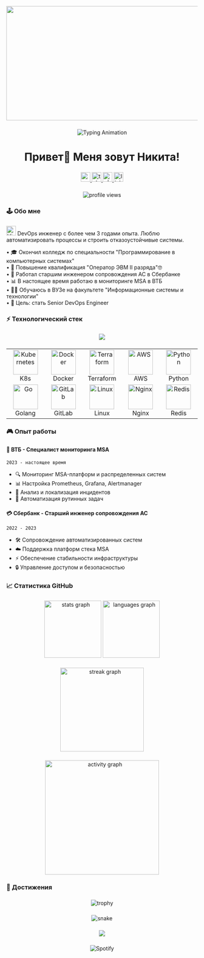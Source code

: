 <br clear="both">

<div align="center">
   <img height="300" width="600" src="https://raw.githubusercontent.com/abhisheknaiidu/abhisheknaiidu/master/code.gif"  />
</div>

###

<div align="center">
  <img src="https://readme-typing-svg.herokuapp.com/?font=Press+Start+2P&size=18&duration=4000&color=00FF00&center=true&vCenter=true&width=500&lines=DevOps+Engineer;Kubernetes+Specialist;Monitoring+Expert;SRE+Enthusiast" alt="Typing Animation" />
</div>

###

<h1 align="center">Привет👋 Меня зовут Никита!</h1>

###

<div align="center">
  <a href="mailto:morozov.nikitosss.2003@gmail.com" target="_blank">
    <img src="https://img.shields.io/static/v1?message=Gmail&logo=gmail&label=&color=EA4335&logoColor=white&labelColor=&style=for-the-badge" height="25" alt="gmail logo"  />
  </a>
  <a href="http://t.me/Foxeggg" target="_blank">
    <img src="https://img.shields.io/static/v1?message=Telegram&logo=telegram&label=&color=26A5E4&logoColor=white&labelColor=&style=for-the-badge" height="25" alt="telegram logo"  />
  </a>
  <a href="tel:+79372108862" target="_blank">
    <img src="https://custom-icon-badges.demolab.com/badge/Phone-25D366?style=for-the-badge&logo=phone&logoColor=white" height="25" alt="phone logo"  />
  </a>
  <a href="https://www.linkedin.com/in/your-profile" target="_blank">
    <img src="https://img.shields.io/static/v1?message=LinkedIn&logo=linkedin&label=&color=0A66C2&logoColor=white&labelColor=&style=for-the-badge" height="25" alt="linkedin logo"  />
  </a>
</div>

###

<div align="center">
  <img src="https://komarev.com/ghpvc/?username=Foxeggg&label=Profile%20Views&color=0e75b6&style=flat" alt="profile views" />
</div>

###

<h3 align="left">🕹️ Обо мне</h3>

###

<p align="left">
  <img src="https://media.giphy.com/media/hvRJCLFzcasrR4ia7z/giphy.gif" width="25" alt="Hi">
  DevOps инженер с более чем 3 годами опыта. Люблю автоматизировать процессы и строить отказоустойчивые системы.
</p>

<div align="left">
  • 🎓 Окончил колледж по специальности "Программирование в компьютерных системах"<br>
  • 🔧 Повышение квалификация "Оператор ЭВМ II разряда"🤓<br>
  • 💼 Работал старшим инженером сопровождения АС в Сбербанке<br>
  • 📊 В настоящее время работаю в мониторинге MSA в ВТБ<br>
  • 👨‍🎓 Обучаюсь в ВУЗе на факультете "Информационные системы и технологии"<br>
  • 🎯 Цель: стать Senior DevOps Engineer
</div>

###

<h3 align="left">⚡ Технологический стек</h3>

###

<div align="center">
  <img src="https://skillicons.dev/icons?i=kubernetes,docker,terraform,gitlab,github,python,go,bash,linux,ubuntu,aws,gcp,azure,jenkins,ansible,prometheus,grafana,postgres,redis,nginx" />
</div>

###

<div align="center">
  <table align="center">
    <tr>
      <td align="center" width="96">
        <img src="https://techstack-generator.vercel.app/kubernetes-icon.svg" alt="Kubernetes" width="65" height="65" />
        <br>K8s
      </td>
      <td align="center" width="96">
        <img src="https://techstack-generator.vercel.app/docker-icon.svg" alt="Docker" width="65" height="65" />
        <br>Docker
      </td>
      <td align="center" width="96">
        <img src="https://techstack-generator.vercel.app/terraform-icon.svg" alt="Terraform" width="65" height="65" />
        <br>Terraform
      </td>
      <td align="center" width="96">
        <img src="https://techstack-generator.vercel.app/aws-icon.svg" alt="AWS" width="65" height="65" />
        <br>AWS
      </td>
      <td align="center" width="96">
        <img src="https://techstack-generator.vercel.app/python-icon.svg" alt="Python" width="65" height="65" />
        <br>Python
      </td>
    </tr>
    <tr>
      <td align="center" width="96">
        <img src="https://techstack-generator.vercel.app/go-icon.svg" alt="Go" width="65" height="65" />
        <br>Golang
      </td>
      <td align="center" width="96">
        <img src="https://techstack-generator.vercel.app/gitlab-icon.svg" alt="GitLab" width="65" height="65" />
        <br>GitLab
      </td>
      <td align="center" width="96">
        <img src="https://techstack-generator.vercel.app/linux-icon.svg" alt="Linux" width="65" height="65" />
        <br>Linux
      </td>
      <td align="center" width="96">
        <img src="https://techstack-generator.vercel.app/nginx-icon.svg" alt="Nginx" width="65" height="65" />
        <br>Nginx
      </td>
      <td align="center" width="96">
        <img src="https://techstack-generator.vercel.app/redis-icon.svg" alt="Redis" width="65" height="65" />
        <br>Redis
      </td>
    </tr>
  </table>
</div>

###

<h3 align="left">🎮 Опыт работы</h3>

###

<div align="left">
  <h4>🎯 <b>ВТБ</b> - Специалист мониторинга MSA</h4>
  <p><code>2023 - настоящее время</code></p>
  <ul>
    <li>🔍 Мониторинг MSA-платформ и распределенных систем</li>
    <li>📊 Настройка Prometheus, Grafana, Alertmanager</li>
    <li>🚨 Анализ и локализация инцидентов</li>
    <li>🤖 Автоматизация рутинных задач</li>
  </ul>

  <h4>💳 <b>Сбербанк</b> - Старший инженер сопровождения АС</h4>
  <p><code>2022 - 2023</code></p>
  <ul>
    <li>🛠️ Сопровождение автоматизированных систем</li>
    <li>☁️ Поддержка платформ стека MSA</li>
    <li>⚡ Обеспечение стабильности инфраструктуры</li>
    <li>🔒 Управление доступом и безопасностью</li>
  </ul>
</div>

###

<h3 align="left">📈 Статистика GitHub</h3>

###

<div align="center">
  <img src="https://github-readme-stats.vercel.app/api?username=Foxeggg&show_icons=true&theme=radical&hide_border=true&count_private=true&include_all_commits=true" height="150" alt="stats graph" />
  <img src="https://github-readme-stats.vercel.app/api/top-langs?username=Foxeggg&layout=compact&theme=radical&hide_border=true" height="150" alt="languages graph" />
</div>

###

<div align="center">
  <img src="https://streak-stats.demolayman.vercel.app?user=Foxeggg&theme=radical&hide_border=true&date_format=M%20j%5B%2C%20Y%5D" height="220" alt="streak graph" />
</div>

###

<div align="center">
  <img src="https://github-readme-activity-graph.vercel.app/graph?username=Foxeggg&theme=react-dark&bg_color=0D1117&hide_border=true&area=true" height="300" alt="activity graph" />
</div>

###

<h3 align="left">🎯 Достижения</h3>

###

<div align="center">
  <img src="https://github-profile-trophy.vercel.app/?username=Foxeggg&theme=radical&no-frame=true&no-bg=false&margin-w=4&row=2&column=4" alt="trophy" />
</div>

###

<p align="center">
  <img src="https://raw.githubusercontent.com/Foxeggg/Foxeggg/output/github-contribution-grid-snake.svg" alt="snake" />
</p>

###

<div align="center">
  <img src="https://capsule-render.vercel.app/api?type=waving&color=gradient&height=100&section=footer" />
</div>

###

<div align="center">
  <img src="https://spotify-github-profile.kittinanx.com/api/view?uid=your_spotify_id&cover_image=true&theme=default" alt="Spotify" />
</div>
